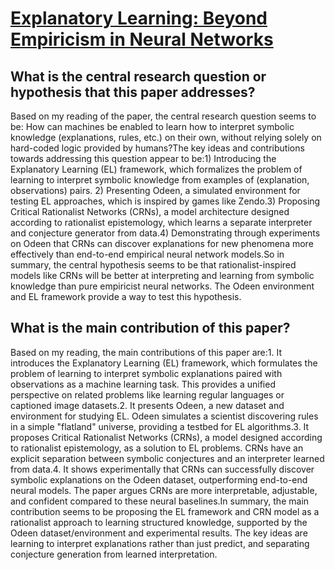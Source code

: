 # [Explanatory Learning: Beyond Empiricism in Neural Networks](https://arxiv.org/abs/2201.10222v1)

## What is the central research question or hypothesis that this paper addresses?

Based on my reading of the paper, the central research question seems to be: How can machines be enabled to learn how to interpret symbolic knowledge (explanations, rules, etc.) on their own, without relying solely on hard-coded logic provided by humans?The key ideas and contributions towards addressing this question appear to be:1) Introducing the Explanatory Learning (EL) framework, which formalizes the problem of learning to interpret symbolic knowledge from examples of (explanation, observations) pairs. 2) Presenting Odeen, a simulated environment for testing EL approaches, which is inspired by games like Zendo.3) Proposing Critical Rationalist Networks (CRNs), a model architecture designed according to rationalist epistemology, which learns a separate interpreter and conjecture generator from data.4) Demonstrating through experiments on Odeen that CRNs can discover explanations for new phenomena more effectively than end-to-end empirical neural network models.So in summary, the central hypothesis seems to be that rationalist-inspired models like CRNs will be better at interpreting and learning from symbolic knowledge than pure empiricist neural networks. The Odeen environment and EL framework provide a way to test this hypothesis.


## What is the main contribution of this paper?

Based on my reading, the main contributions of this paper are:1. It introduces the Explanatory Learning (EL) framework, which formulates the problem of learning to interpret symbolic explanations paired with observations as a machine learning task. This provides a unified perspective on related problems like learning regular languages or captioned image datasets.2. It presents Odeen, a new dataset and environment for studying EL. Odeen simulates a scientist discovering rules in a simple "flatland" universe, providing a testbed for EL algorithms.3. It proposes Critical Rationalist Networks (CRNs), a model designed according to rationalist epistemology, as a solution to EL problems. CRNs have an explicit separation between symbolic conjectures and an interpreter learned from data.4. It shows experimentally that CRNs can successfully discover symbolic explanations on the Odeen dataset, outperforming end-to-end neural models. The paper argues CRNs are more interpretable, adjustable, and confident compared to these neural baselines.In summary, the main contribution seems to be proposing the EL framework and CRN model as a rationalist approach to learning structured knowledge, supported by the Odeen dataset/environment and experimental results. The key ideas are learning to interpret explanations rather than just predict, and separating conjecture generation from learned interpretation.
